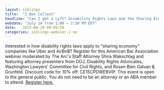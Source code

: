 ```yaml
---
layout: siblings
title:  "2 Box Callout"
headline: "Can I get a Lyft? Disability Rights Laws and the Sharing Economy"
webdate: "July 14 from 1:00 – 2:30 PM EDT"
date:   2015-08-20 09:09:59
categories: siblings-webinar-1-no
---
```

Interested in how disability rights laws apply to "sharing economy" companies like Uber and AirBnB? Register for this American Bar Association webinar moderated by The Arc's Staff Attorney Shira Wakschlag and featuring attorney presenters from DOJ, Disability Rights Advocates, Washington Lawyers' Committee for Civil Rights, and Rosen Bien Galvan & Grunfeld. Discount code for 10% off: CE15CPDWEBVIP. This event is open to the general public. You do not need to be an attorney or an ABA member to attend. <a href="http://bit.ly/23aeUDa">Register here.</a>
